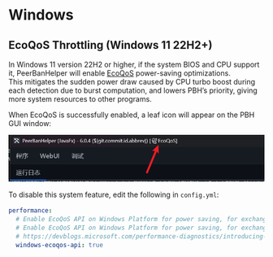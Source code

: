 # Windows

## EcoQoS Throttling (Windows 11 22H2+)

In Windows 11 version 22H2 or higher, if the system BIOS and CPU support it, PeerBanHelper will enable [EcoQoS](https://devblogs.microsoft.com/performance-diagnostics/introducing-ecoqos/) power-saving optimizations.  
This mitigates the sudden power draw caused by CPU turbo boost during each detection due to burst computation, and lowers PBH’s priority, giving more system resources to other programs.

When EcoQoS is successfully enabled, a leaf icon will appear on the PBH GUI window:

![EcoQoS](./assets/ecoqos.png)

To disable this system feature, edit the following in `config.yml`:

```yaml
performance:
  # Enable EcoQoS API on Windows Platform for power saving, for exchange, the program performance will reduce and cronjobs may delay
  # Enable EcoQoS API on Windows Platform for power saving, for exchange, the program performance will reduce and cronjobs may delay
  # https://devblogs.microsoft.com/performance-diagnostics/introducing-ecoqos/
  windows-ecoqos-api: true
```